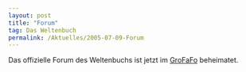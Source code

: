 ```yaml
---
layout: post
title: "Forum"
tag: Das Weltenbuch
permalink: /Aktuelles/2005-07-09-Forum
---
```


Das offizielle Forum des Weltenbuchs ist jetzt im [GroFaFo](http://www.tanelorn.net/index.php?board=225.0) beheimatet.


